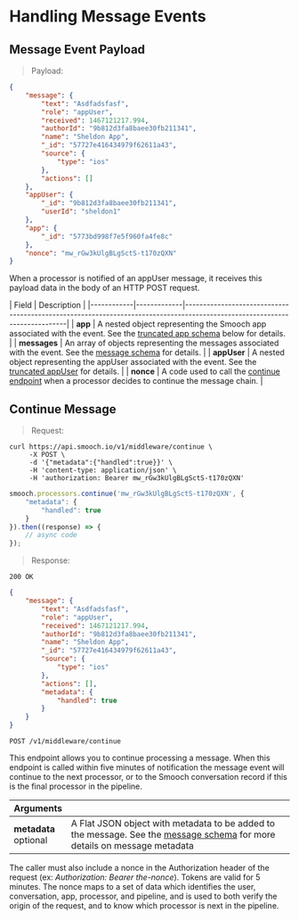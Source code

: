 # Handling Message Events

## Message Event Payload

> Payload:

```json
{
    "message": {
        "text": "Asdfadsfasf",
        "role": "appUser",
        "received": 1467121217.994,
        "authorId": "9b812d3fa8baee30fb211341",
        "name": "Sheldon App",
        "_id": "57727e416434979f62611a43",
        "source": {
            "type": "ios"
        },
        "actions": []
    },
    "appUser": {
        "_id": "9b812d3fa8baee30fb211341",
        "userId": "sheldon1"
    },
    "app": {
        "_id": "5773bd998f7e5f960fa4fe8c"
    },
    "nonce": "mw_rGw3kUlgBLgSctS-t170zQXN"
}
```

When a processor is notified of an appUser message, it receives this payload data in the body of an HTTP POST request.

| Field      | Description                                                                                                               |
|------------|-------------|---------------------------------------------------------------------------------------------------------------------------|
| **app** | A nested object representing the Smooch app associated with the event. See the [truncated app schema](#truncated-app-schema) below for details. |
| **messages** | An array of objects representing the messages associated with the event. See the [message schema](#message-schema) for details. |
| **appUser** | A nested object representing the appUser associated with the event. See the [truncated appUser](#truncated-app-user-schema) for details. |
| **nonce** | A code used to call the [continue endpoint](#continue-message) when a processor decides to continue the message chain. |

## Continue Message

> Request:

```shell
curl https://api.smooch.io/v1/middleware/continue \
     -X POST \
     -d '{"metadata":{"handled":true}}' \
     -H 'content-type: application/json' \
     -H 'authorization: Bearer mw_rGw3kUlgBLgSctS-t170zQXN'
```

```js
smooch.processors.continue('mw_rGw3kUlgBLgSctS-t170zQXN', {
    "metadata": {
        "handled": true
    }
}).then((response) => {
    // async code
});
```

> Response:

```
200 OK
```
```json
{
    "message": {
        "text": "Asdfadsfasf",
        "role": "appUser",
        "received": 1467121217.994,
        "authorId": "9b812d3fa8baee30fb211341",
        "name": "Sheldon App",
        "_id": "57727e416434979f62611a43",
        "source": {
            "type": "ios"
        },
        "actions": [],
        "metadata": {
            "handled": true
        }
    }
}
```

<api>`POST /v1/middleware/continue`</api>

This endpoint allows you to continue processing a message. When this endpoint is called within five minutes of notification the message event will continue to the next processor, or to the Smooch conversation record if this is the final processor in the pipeline.

| **Arguments**             |   |
|---------------------------|---|
| **metadata**<br/><span class='opt'>optional</span> | A Flat JSON object with metadata to be added to the message. See the [message schema](#message-schema) for more details on message metadata |

The caller must also include a nonce in the Authorization header of the request (ex: _Authorization: Bearer the-nonce_). Tokens are valid for 5 minutes. The nonce maps to a set of data which identifies the user, conversation, app, processor, and pipeline, and is used to both verify the origin of the request, and to know which processor is next in the pipeline.
